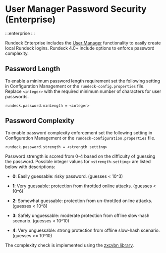 # User Manager Password Security (Enterprise)

:::enterprise
:::

Rundeck Enterprise includes the [User Manager](/manual/user-management/user-mgmt.md) functionality to easily create local Rundeck logins. Rundeck 4.0+ include options to enforce password complexity.

## Password Length

To enable a minimum password length requirement set the following setting in Configuration Management or the `rundeck-config.properties` file. Replace `<integer>` with the required minimum number of characters for user passwords.

```
rundeck.password.minLength = <integer>
```

## Password Complexity

To enable password complexity enforcement set the following setting in Configuration Management or the `rundeck-configuration.properties` file.

```
rundeck.password.strength = <strength setting>
```

Password strength is scored from 0-4 based on the difficulty of guessing the password.  Possible integer values for `<strength-setting>` are listed below with descriptions:

- **0**: Easily guessable: risky password. (guesses < 10^3)

- **1**: Very guessable: protection from throttled online attacks. (guesses < 10^6)

- **2**: Somewhat guessable: protection from un-throttled online attacks. (guesses < 10^8)

- **3**: Safely unguessable: moderate protection from offline slow-hash scenario. (guesses < 10^10)

- **4**: Very unguessable: strong protection from offline slow-hash scenario. (guesses >= 10^10)

The complexity check is implemented using the [zxcvbn library](https://github.com/dropbox/zxcvbn).

